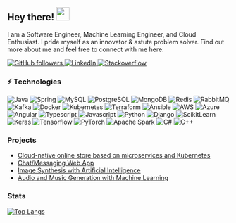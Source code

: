 ## Hey there! <img src="https://media.tenor.com/images/17a04f152e6be03486439b85e3bb045b/tenor.gif" width="30px">

I am a Software Engineer, Machine Learning Engineer, and Cloud Enthusiast. I pride myself as an innovator & astute problem solver. Find out more about me and feel free to connect with me here:

<p align="left">
  <a href="https://github.com/badass-techie?tab=followers">
    <img alt="GitHub followers" src="https://img.shields.io/github/followers/badass-techie?color=green&logo=github">
  </a>
  <a href="https://www.linkedin.com/in/moses-odhiambo-a00341200/">
    <img alt="LinkedIn" src="https://img.shields.io/badge/LinkedIn-0077B5?logo=linkedin&logoColor=white">
  </a>
  <a href="https://stackoverflow.com/users/12633129/badasstechie">
    <img alt="Stackoverflow" src="https://img.shields.io/badge/Stack_Overflow-FE7A16?logo=stack-overflow&logoColor=white">
  </a>
</p>


###  ⚡ Technologies


![Java](https://img.shields.io/badge/-Java-E34A86?style=flat-square&logo=java)
![Spring](https://img.shields.io/badge/-Spring-ffffff?style=flat-square&logo=spring)
![MySQL](https://img.shields.io/badge/-MySQL-e48a00?style=flat-square&logo=mysql)
![PostgreSQL](https://img.shields.io/badge/-PostgreSQL-173391?style=flat-square&logo=postgresql)
![MongoDB](https://img.shields.io/badge/MongoDB-00ff00?style=flat-square&logo=mongodb)
![Redis](https://img.shields.io/badge/Redis-ffaaaa?style=flat-square&logo=redis)
![RabbitMQ](https://img.shields.io/badge/RabbitMQ-ffffff?style=flat-square&logo=rabbitmq)
![Kafka](https://img.shields.io/badge/Kafka-000000?style=flat-square&logo=apache-kafka)
![Docker](https://img.shields.io/badge/-Docker-black?style=flat-square&logo=docker)
![Kubernetes](https://img.shields.io/badge/-Kubernetes-ffffff?style=flat-square&logo=kubernetes)
![Terraform](https://img.shields.io/badge/Terraform-ffffff?style=flat-square&logo=terraform)
![Ansible](https://img.shields.io/badge/Ansible-000000?style=flat-square&logo=ansible)
![AWS](https://img.shields.io/badge/AWS-232F3E?style=flat-square&logo=amazon-aws)
![Azure](https://img.shields.io/badge/Azure-0077d5?style=flat-square&logo=microsoft-azure)
![Angular](https://img.shields.io/badge/-Angular-red?style=flat-square&logo=Angular)
![Typescript](https://img.shields.io/badge/-Typescript-white?style=flat-square&logo=Typescript)
![Javascript](https://img.shields.io/badge/Javascript-white?style=flat-square&logo=javascript)
![Python](https://img.shields.io/badge/-Python-5e4d28?style=flat-square&logo=Python)
![Django](https://img.shields.io/badge/-Django-003b2a?style=flat-square&logo=django)
![ScikitLearn](https://img.shields.io/badge/-ScikitLearn-white?style=flat-square&logo=ScikitLearn)
![Keras](https://img.shields.io/badge/-Keras-red?style=flat-square&logo=keras)
![Tensorflow](https://img.shields.io/badge/-Tensorflow-white?style=flat-square&logo=tensorflow)
![PyTorch](https://img.shields.io/badge/PyTorch-ffffff?style=flat-square&logo=pytorch)
![Apache Spark](https://img.shields.io/badge/-ApacheSpark-white?style=flat-square&logo=ApacheSpark)
![C#](https://img.shields.io/badge/-CSharp-430098?style=flat-square&logo=.net)
![C++](https://img.shields.io/badge/-C++-white?style=flat-square&logo=C)


### Projects

- [Cloud-native online store based on microservices and Kubernetes](https://github.com/badass-techie/eShopOnSteroids)
- [Chat/Messaging Web App](https://github.com/badass-techie/InfinityChat) 
- [Image Synthesis with Artificial Intelligence](https://github.com/badass-techie/These-People-Do-Not-Exist)
- [Audio and Music Generation with Machine Learning](https://github.com/badass-techie/Music-Generation)


### Stats
[![Top Langs](https://github-readme-stats.vercel.app/api/top-langs/?username=badass-techie&hide=css,Jupyter%20Notebook,HTML,PLpgSQL&layout=compact)](https://github.com/anuraghazra/github-readme-stats)
